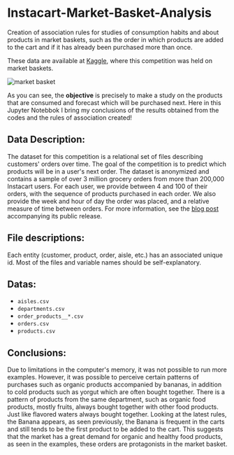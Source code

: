 # Instacart-Market-Basket-Analysis
Creation of association rules for studies of consumption habits and about products in market baskets, such as the order in which products are added to the cart and if it has already been purchased more than once.

These data are available at [Kaggle](https://www.kaggle.com/c/instacart-market-basket-analysis?rvi=1), where this competition was held on market baskets.

![market basket](https://user-images.githubusercontent.com/67076633/89716028-441cc980-d980-11ea-83c3-e6230cc6ddaa.png)

As you can see, the **objective** is precisely to make a study on the products that are consumed and forecast which will be purchased next. Here in this Jupyter Notebbok I bring my conclusions of the results obtained from the codes and the rules of association created!

## Data Description:
The dataset for this competition is a relational set of files describing customers' orders over time. The goal of the competition is to predict which products will be in a user's next order. The dataset is anonymized and contains a sample of over 3 million grocery orders from more than 200,000 Instacart users. For each user, we provide between 4 and 100 of their orders, with the sequence of products purchased in each order. We also provide the week and hour of day the order was placed, and a relative measure of time between orders. For more information, see the [blog post](https://tech.instacart.com/3-million-instacart-orders-open-sourced-d40d29ead6f2) accompanying its public release.

## File descriptions:
Each entity (customer, product, order, aisle, etc.) has an associated unique id. Most of the files and variable names should be self-explanatory.

## Datas:
- ``aisles.csv``
- ``departments.csv``
- ``order_products__*.csv``
- ``orders.csv``
- ``products.csv``

## Conclusions:
Due to limitations in the computer's memory, it was not possible to run more examples. However, it was possible to perceive certain patterns of purchases such as organic products accompanied by bananas, in addition to cold products such as yorgut which are often bought together. There is a pattern of products from the same department, such as organic food products, mostly fruits, always bought together with other food products. Just like flavored waters always bought together. Looking at the latest rules, the Banana appears, as seen previously, the Banana is frequent in the carts and still tends to be the first product to be added to the cart. This suggests that the market has a great demand for organic and healthy food products, as seen in the examples, these orders are protagonists in the market basket.
